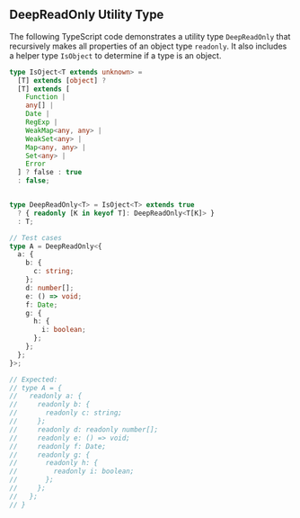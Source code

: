 ## DeepReadOnly Utility Type

The following TypeScript code demonstrates a utility type `DeepReadOnly` that recursively makes all properties of an object type `readonly`. It also includes a helper type `IsObject` to determine if a type is an object.

```typescript
type IsOject<T extends unknown> =
  [T] extends [object] ?
  [T] extends [
    Function |
    any[] |
    Date |
    RegExp |
    WeakMap<any, any> |
    WeakSet<any> |
    Map<any, any> |
    Set<any> |
    Error
  ] ? false : true
  : false;


type DeepReadOnly<T> = IsOject<T> extends true
  ? { readonly [K in keyof T]: DeepReadOnly<T[K]> }
  : T;

// Test cases
type A = DeepReadOnly<{
  a: {
    b: {
      c: string;
    };
    d: number[];
    e: () => void;
    f: Date;
    g: {
      h: {
        i: boolean;
      };
    };
  };
}>;

// Expected:
// type A = {
//   readonly a: {
//     readonly b: {
//       readonly c: string;
//     };
//     readonly d: readonly number[];
//     readonly e: () => void;
//     readonly f: Date;
//     readonly g: {
//       readonly h: {
//         readonly i: boolean;
//       };
//     };
//   };
// }
```